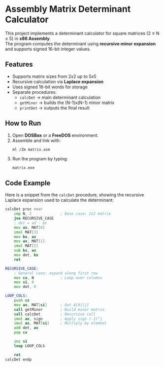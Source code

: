 # Assembly Matrix Determinant Calculator

This project implements a determinant calculator for square matrices (2 ≤ N ≤ 5) in **x86 Assembly**.  
The program computes the determinant using **recursive minor expansion** and supports signed 16-bit integer values.

## Features
- Supports matrix sizes from 2x2 up to 5x5
- Recursive calculation via **Laplace expansion**
- Uses signed 16-bit words for storage
- Separate procedures:
  - `calcDet` → main determinant calculation
  - `getMinor` → builds the (N-1)x(N-1) minor matrix
  - `printDet` → outputs the final result

## How to Run
1. Open **DOSBox** or a **FreeDOS** environment.
2. Assemble and link with:
   ```bash
   ml /Zm matrix.asm
3. Run the program by typing:  
   ```
   matrix.exe
   ```
   
## Code Example

Here is a snippet from the `calcDet` procedure, showing the recursive 
Laplace expansion used to calculate the determinant:

```asm
calcDet proc near
    cmp N, 2             ; Base case: 2x2 matrix
    jne RECURSIVE_CASE
    ; det = ad - bc
    mov ax, MAT[0]
    imul MAT[3]
    mov bx, ax
    mov ax, MAT[1]
    imul MAT[2]
    sub bx, ax
    mov det, bx
    ret

RECURSIVE_CASE:
    ; General case: expand along first row
    mov cx, N            ; Loop over columns
    mov si, 0
    mov det, 0

LOOP_COLS:
    push cx
    mov ax, MAT[si]      ; Get A[0][j]
    call getMinor        ; Build minor matrix
    call calcDet         ; Recursive call
    imul ax, sign        ; Apply sign (-1)^j
    imul ax, MAT[si]     ; Multiply by element
    add det, ax
    pop cx

    inc si
    loop LOOP_COLS

    ret
calcDet endp
